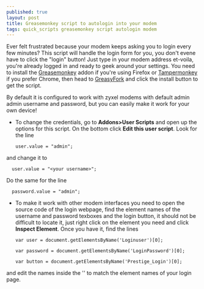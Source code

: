 ```yaml
---
published: true
layout: post
title: Greasemonkey script to autologin into your modem
tags: quick_scripts greasemonkey script autologin modem
---
```


Ever felt frustrated because your modem keeps asking you to login every few minutes? This script will handle the login form for you, you don't evene have to click the "login" button! Just type in your modem address et-voila, you're already logged in and ready to geek around your settings. You need to install the [Greasemonkey](https://addons.mozilla.org/it/firefox/addon/greasemonkey/) addon if you're using Firefox or [Tampermonkey](https://chrome.google.com/webstore/detail/tampermonkey/dhdgffkkebhmkfjojejmpbldmpobfkfo) if you prefer Chrome, then head to [GreasyFork](https://greasyfork.org/en/scripts/20465-zyxel-modem-autologin) and click the install button to get the script.

By default it is configured to work with zyxel modems with default admin admin username and password, but you can easily make it work for your own device!

- To change the credentials, go to **Addons>User Scripts** and open up the options for this script. On the bottom click **Edit this user script**. Look for the line

	  user.value = "admin";
and change it to 

	  user.value = "<your username>";
Do the same for the line

	  password.value = "admin";
    
- To make it work with other modem interfaces you need to open the source code of the login webpage, find the element names of the username and password texboxes and the login button, it should not be difficult to locate it, just right click on the element you need and click **Inspect Element**.
Once you have it, find the lines 

	  var user = document.getElementsByName('Loginuser')[0];
    
      var password = document.getElementsByName('LoginPassword')[0];
    
      var button = document.getElementsByName('Prestige_Login')[0];

and edit the names inside the '' to match the element names of your login page.

